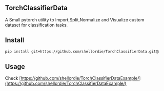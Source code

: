 ## TorchClassifierData 

A Small pytorch utility to Import,Split,Normalize and Visualize custom dataset for classification tasks.

## Install

```bash
pip install git+https://github.com/shellordie/TorchClassifierData.git@main

```

## Usage 

Check [https://github.com/shellordie/TorchClassifierDataExample/](https://github.com/shellordie/TorchClassifierDataExample/) 



